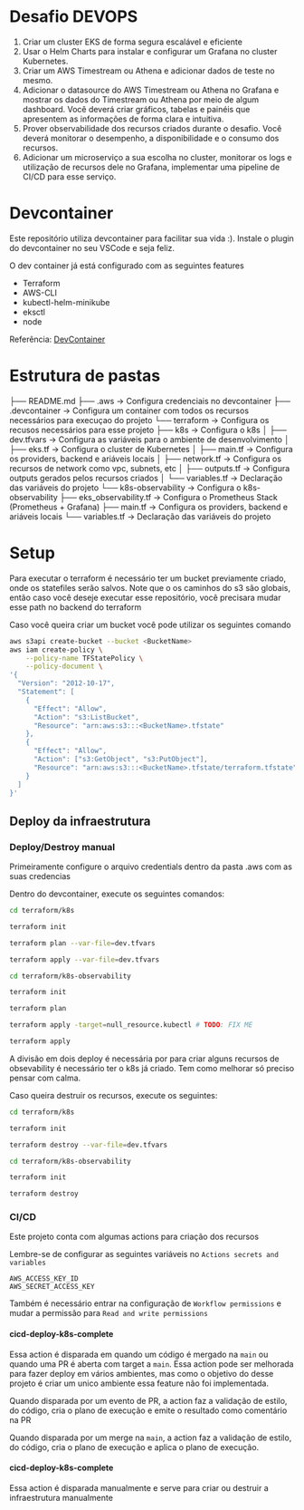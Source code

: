 # Desafio DEVOPS

1. Criar um cluster EKS de forma segura escalável e eficiente
2. Usar o Helm Charts para instalar e configurar um Grafana no cluster Kubernetes.
3. Criar um AWS Timestream ou Athena e adicionar dados de teste no mesmo.
4. Adicionar o datasource do AWS Timestream ou Athena no Grafana e mostrar os dados do Timestream ou Athena por meio de algum dashboard. Você deverá criar gráficos, tabelas e painéis que apresentem as informações de forma clara e intuitiva.
5. Prover observabilidade dos recursos criados durante o desafio. Você deverá monitorar o desempenho, a disponibilidade e o consumo dos recursos.
6. Adicionar um microserviço a sua escolha no cluster, monitorar os logs e utilização de recursos 
dele no Grafana, implementar uma pipeline de CI/CD para esse serviço.

# Devcontainer

Este repositório utiliza devcontainer para facilitar sua vida :). Instale o plugin do devcontainer no seu VSCode e seja feliz.

O dev container já está configurado com as seguintes features

- Terraform
- AWS-CLI
- kubectl-helm-minikube
- eksctl
- node

Referência: [DevContainer](https://containers.dev/)

# Estrutura de pastas

├── README.md
├── .aws -> Configura credenciais no devcontainer
├── .devcontainer -> Configura um container com todos os recursos necessários para execuçao do projeto
└── terraform -> Configura os recusos necessários para esse projeto
  ├── k8s -> Configura o k8s
  │ ├── dev.tfvars -> Configura as variáveis para o ambiente de desenvolvimento
  │ ├── eks.tf -> Configura o cluster de Kubernetes
  │ ├── main.tf -> Configura os providers, backend e ariáveis locais 
  │ ├── network.tf -> Configura os recursos de network como vpc, subnets, etc
  │ ├── outputs.tf -> Configura outputs gerados pelos recursos criados
  │ └── variables.tf -> Declaração das variáveis do projeto
  └── k8s-observability -> Configura o k8s-observability
    ├── eks_observability.tf -> Configura o Prometheus Stack (Prometheus + Grafana)
    ├── main.tf -> Configura os providers, backend e ariáveis locais 
    └── variables.tf -> Declaração das variáveis do projeto
    

# Setup

Para executar o terraform é necessário ter um bucket previamente criado, onde os statefiles serão salvos. Note que o os caminhos do s3 são globais, então caso você deseje executar esse repositório, você precisara mudar esse path no backend do terraform

Caso você queira criar um bucket você pode utilizar os seguintes comando 

```bash 
aws s3api create-bucket --bucket <BucketName>
aws iam create-policy \
    --policy-name TFStatePolicy \
    --policy-document \
'{
  "Version": "2012-10-17",
  "Statement": [
    {
      "Effect": "Allow",
      "Action": "s3:ListBucket",
      "Resource": "arn:aws:s3:::<BucketName>.tfstate"
    },
    {
      "Effect": "Allow",
      "Action": ["s3:GetObject", "s3:PutObject"],
      "Resource": "arn:aws:s3:::<BucketName>.tfstate/terraform.tfstate"
    }
  ]
}'
```

## Deploy da infraestrutura

### Deploy/Destroy manual
Primeiramente configure o arquivo credentials dentro da pasta .aws com as suas credencias

Dentro do devcontainer, execute os seguintes comandos:

```bash 
cd terraform/k8s

terraform init

terraform plan --var-file=dev.tfvars

terraform apply --var-file=dev.tfvars

cd terraform/k8s-observability

terraform init

terraform plan

terraform apply -target=null_resource.kubectl # TODO: FIX ME

terraform apply
```

A divisão em dois deploy é necessária por para criar alguns recursos de obsevability é necessário ter o k8s já criado. Tem como melhorar só preciso pensar com calma.

Caso queira destruir os recursos, execute os seguintes:
   
```bash 
cd terraform/k8s

terraform init

terraform destroy --var-file=dev.tfvars

cd terraform/k8s-observability

terraform init

terraform destroy
```

### CI/CD

Este projeto conta com algumas actions para criação dos recursos

Lembre-se de configurar as seguintes variáveis no `Actions secrets and variables`

```
AWS_ACCESS_KEY_ID
AWS_SECRET_ACCESS_KEY
```

Também é necessário entrar na configuração de `Workflow permissions` e mudar a permissão para `Read and write permissions`

#### cicd-deploy-k8s-complete
Essa action é disparada em quando um código é mergado na `main` ou quando uma PR é aberta com target a `main`. Essa action pode ser melhorada para fazer deploy em vários ambientes, mas como o objetivo do desse projeto é criar um unico ambiente essa feature não foi implementada.

Quando disparada por um evento de PR, a action faz a validação de estilo, do código, cria o plano de execução e emite o resultado como comentário na PR

Quando disparada por um merge na `main`, a action faz a validação de estilo, do código, cria o plano de execução e aplica o plano de execução.

#### cicd-deploy-k8s-complete
Essa action é disparada manualmente e serve para criar ou destruir a infraestrutura manualmente